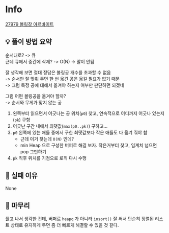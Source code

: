 # Info
[27979 볼링장 아르바이트](https://boj.kr/27979)

## 💡 풀이 방법 요약
순서대로? -> 큐  
근데 큐에서 중간에 삭제? -> O(N) -> 말이 안됨

잘 생각해 보면 절대 정답은 볼링공 개수를 초과할 수 없음  
-> 순서만 잘 맞춰 주면 한 번 옮긴 공은 옮길 필요가 없기 때문  
-> 그럼 특정 공에 대해서 옮겨야 하는지 여부만 판단하면 되겠네

그럼 어떤 볼링공을 옮겨야 할까?  
-> 순서와 무게가 맞지 않는 공
1. 왼쪽부터 읽으면서 어긋나는 공 위치(`p0`) 찾고, 연속적으로 어디까지 어긋나 있는지(`pk`) 구함
2. 어긋난 구간 내에서 최댓값(`max(p0..pk)`) 구하고...
3. `p0` 왼쪽에 있는 애들 중에서 구한 최댓값보다 작은 애들도 다 옮겨 줘야 함
   - 근데 이거 찾는데 `O(N)` 인데?
   - min Heap 으로 구성한 버퍼로 해결 보자. 작은거부터 찾고, 임계치 넘으면 pop 그만하기
4. `pk` 직후 위치를 기점으로 로직 다시 수행

## 👀 실패 이유
None

## 🙂 마무리
풀고 나서 생각한 건데, 버퍼르 `heapq` 가 아니라 `insort()` 잘 써서 단순히 정렬된 리스트 상태로 유지하게 두면 좀 더 빠르게 해결할 수 있을 것 같다.
